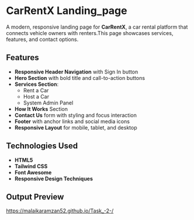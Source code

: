 # CarRentX Landing_page
 A modern, responsive landing page for **CarRentX**, a car rental platform that connects vehicle owners with renters.This page showcases services, features, and contact options.
 
 ## Features

- **Responsive Header Navigation** with Sign In button
- **Hero Section** with bold title and call-to-action buttons
- **Services Section**:
  - Rent a Car
  - Host a Car
  - System Admin Panel
- **How It Works** Section
- **Contact Us** form with styling and focus interaction
- **Footer** with anchor links and social media icons
- **Responsive Layout** for mobile, tablet, and desktop


 ## Technologies Used

- **HTML5**
- **Tailwind CSS**
- **Font Awesome**
- **Responsive Design Techniques**

## Output Preview 
https://malaikaramzan52.github.io/Task_-2-/




